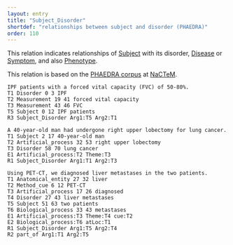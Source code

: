 ```yaml
---
layout: entry
title: "Subject_Disorder"
shortdef: "relationships between subject and disorder (PHAEDRA)"
order: 110
---
```


This relation indicates relationships of [Subject]() with its disorder, [Disease]() or [Symptom](), and also [Phenotype]().

This relation is based on the <a href="http://www.nactem.ac.uk/">PHAEDRA corpus</a> at <a href="http://www.nactem.ac.uk/">NaCTeM</a>.

~~~ ann
IPF patients with a forced vital capacity (FVC) of 50-80%.
T1 Disorder 0 3 IPF
T2 Measurement 19 41 forced vital capacity
T3 Measurement 43 46 FVC
T5 Subject 0 12 IPF patients 
R3 Subject_Disorder Arg1:T5 Arg2:T1
~~~

~~~ ann
A 40-year-old man had undergone right upper lobectomy for lung cancer.
T1 Subject 2 17 40-year-old man
T2 Artificial_process 32 53 right upper lobectomy
T3 Disorder 58 70 lung cancer
E1 Artificial_process:T2 Theme:T3
R1 Subject_Disorder Arg1:T1 Arg2:T3
~~~

~~~ ann
Using PET-CT, we diagnosed liver metastases in the two patients.
T1 Anatomical_entity 27 32 liver
T2 Method_cue 6 12 PET-CT
T3 Artificial_process 17 26 diagnosed
T4 Disorder 27 43 liver metastases
T5 Subject 51 63 two patients
T6 Biological_process 33 43 metastases
E1 Artificial_process:T3 Theme:T4 cue:T2
E2 Biological_process:T6 atLoc:T1
R1 Subject_Disorder Arg1:T5 Arg2:T4
R2 part_of Arg1:T1 Arg2:T5
~~~
